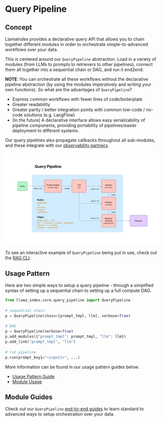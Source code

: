 # Query Pipeline

## Concept

LlamaIndex provides a declarative query API that allows you to chain together different modules in order to orchestrate simple-to-advanced workflows over your data.

This is centered around our `QueryPipeline` abstraction. Load in a variety of modules (from LLMs to prompts to retrievers to other pipelines), connect them all together into a sequential chain or DAG, and run it end2end.

**NOTE**: You can orchestrate all these workflows without the declarative pipeline abstraction (by using the modules imperatively and writing your own functions). So what are the advantages of `QueryPipeline`?

- Express common workflows with fewer lines of code/boilerplate
- Greater readability
- Greater parity / better integration points with common low-code / no-code solutions (e.g. LangFlow)
- [In the future] A declarative interface allows easy serializability of pipeline components, providing portability of pipelines/easier deployment to different systems.

Our query pipelines also propagate callbacks throughout all sub-modules, and these integrate with our [observability partners](../../observability/observability.md).

![](../../../_static/query/pipeline_rag_example.png)

To see an interactive example of `QueryPipeline` being put in use, check out the [RAG CLI](../../../use_cases/q_and_a/rag_cli.md).

## Usage Pattern

Here are two simple ways to setup a query pipeline - through a simplified syntax of setting up a sequential chain to setting up a full compute DAG.

```python
from llama_index.core.query_pipeline import QueryPipeline

# sequential chain
p = QueryPipeline(chain=[prompt_tmpl, llm], verbose=True)

# DAG
p = QueryPipeline(verbose=True)
p.add_modules({"prompt_tmpl": prompt_tmpl, "llm": llm})
p.add_link("prompt_tmpl", "llm")

# run pipeline
p.run(prompt_key1="<input1>", ...)
```

More information can be found in our usage pattern guides below.

- [Usage Pattern Guide](./usage_pattern.md)
- [Module Usage](./module_usage.md)

## Module Guides

Check out our `QueryPipeline` [end-to-end guides](./modules.md) to learn standard to advanced ways to setup orchestration over your data.
